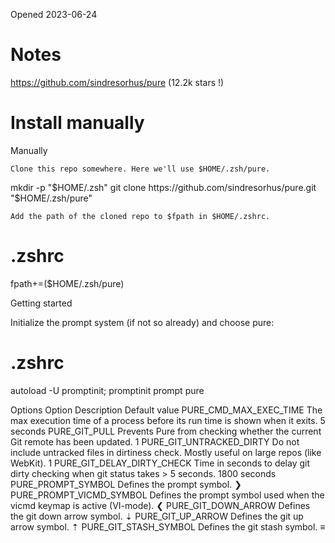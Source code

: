 Opened 2023-06-24


# Notes

https://github.com/sindresorhus/pure
(12.2k stars !)

# Install manually
Manually

    Clone this repo somewhere. Here we'll use $HOME/.zsh/pure.

mkdir -p "$HOME/.zsh"
git clone https://github.com/sindresorhus/pure.git "$HOME/.zsh/pure"

    Add the path of the cloned repo to $fpath in $HOME/.zshrc.

# .zshrc
fpath+=($HOME/.zsh/pure)

Getting started

Initialize the prompt system (if not so already) and choose pure:

# .zshrc
autoload -U promptinit; promptinit
prompt pure

Options
Option 	Description 	Default value
PURE_CMD_MAX_EXEC_TIME 	The max execution time of a process before its run time is shown when it exits. 	5 seconds
PURE_GIT_PULL 	Prevents Pure from checking whether the current Git remote has been updated. 	1
PURE_GIT_UNTRACKED_DIRTY 	Do not include untracked files in dirtiness check. Mostly useful on large repos (like WebKit). 	1
PURE_GIT_DELAY_DIRTY_CHECK 	Time in seconds to delay git dirty checking when git status takes > 5 seconds. 	1800 seconds
PURE_PROMPT_SYMBOL 	Defines the prompt symbol. 	❯
PURE_PROMPT_VICMD_SYMBOL 	Defines the prompt symbol used when the vicmd keymap is active (VI-mode). 	❮
PURE_GIT_DOWN_ARROW 	Defines the git down arrow symbol. 	⇣
PURE_GIT_UP_ARROW 	Defines the git up arrow symbol. 	⇡
PURE_GIT_STASH_SYMBOL 	Defines the git stash symbol. 	≡



